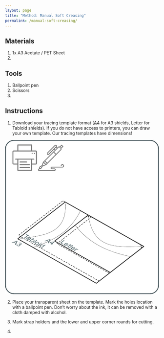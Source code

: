 ```yaml
---
layout: page
title: "Method: Manual Soft Creasing"
permalink: /manual-soft-creasing/
---
```


## Materials

1. 1x A3 Acetate / PET Sheet
2. 

## Tools 

1. Ballpoint pen
2. Scissors 
3. 

## Instructions

1. Download your tracing template format ([A4](https://github.com/smileyFaceShield/smileyfaceshield/raw/master/TemplatesAndCNCFilesForScoringFoldingCutting/ShieldScoringFoldingCutting/DIYFromHome/SmileyFaceShieldCuttingTemplate_A4.pdf) for A3 shields, Letter for Tabloid shields). If you do not have access to printers, you can draw your own template. Our tracing templates have dimensions!

![Instructions Image Test](../assets/images/instructionsTestImage1.jpg)

2. Place your transparent sheet on the template. Mark the holes location with a ballpoint pen. Don’t worry about the ink, it can be removed with a cloth damped with alcohol.  



3. Mark strap holders and the lower and upper corner rounds for cutting. 

4. 